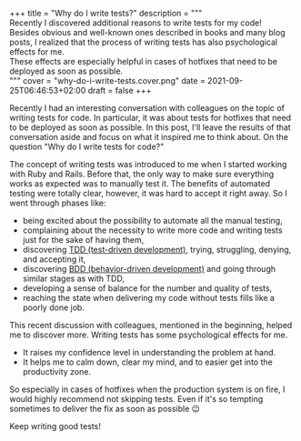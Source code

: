 +++
title = "Why do I write tests?"
description = """\
  Recently I discovered additional reasons to write tests for my code! \
  Besides obvious and well-known ones described in books and many blog posts, I realized that the process of writing tests has also psychological effects for me. \
  These effects are especially helpful in cases of hotfixes that need to be deployed as soon as possible.\
  """
cover = "why-do-i-write-tests.cover.png"
date = 2021-09-25T06:46:53+02:00
draft = false
+++

Recently I had an interesting conversation with colleagues on the topic of writing tests for code.
In particular, it was about tests for hotfixes that need to be deployed as soon as possible.
In this post, I'll leave the results of that conversation aside and focus on what it inspired me to think about.
On the question "Why do I write tests for code?"

<!--more-->

The concept of writing tests was introduced to me when I started working with Ruby and Rails.
Before that, the only way to make sure everything works as expected was to manually test it.
The benefits of automated testing were totally clear, however, it was hard to accept it right away.
So I went through phases like:

  * being excited about the possibility to automate all the manual testing,
  * complaining about the necessity to write more code and writing tests just for the sake of having them,
  * discovering [TDD (test-driven development)][1], trying, struggling, denying, and accepting it,
  * discovering [BDD (behavior-driven development)][2] and going through similar stages as with TDD,
  * developing a sense of balance for the number and quality of tests,
  * reaching the state when delivering my code without tests fills like a poorly done job.

This recent discussion with colleagues, mentioned in the beginning, helped me to discover more. Writing tests has some psychological effects for me.

  * It raises my confidence level in understanding the problem at hand.
  * It helps me to calm down, clear my mind, and to easier get into the productivity zone.

So especially in cases of hotfixes when the production system is on fire, I would highly recommend not skipping tests.
Even if it's so tempting sometimes to deliver the fix as soon as possible :wink:

Keep writing good tests!


[1]: https://en.wikipedia.org/wiki/Test-driven_development
[2]: https://en.wikipedia.org/wiki/Behavior-driven_development
